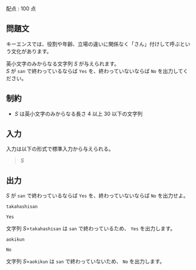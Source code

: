 配点 : $100$ 点

## 問題文

キーエンスでは、役割や年齢、立場の違いに関係なく「さん」付けして呼ぶという文化があります。 

英小文字のみからなる文字列 $S$ が与えられます。<br>
$S$ が `san` で終わっているならば `Yes` を、終わっていないならば `No` を出力してください。

## 制約

- $S$ は英小文字のみからなる長さ $4$ 以上 $30$ 以下の文字列

## 入力

入力は以下の形式で標準入力から与えられる。

> $S$

## 出力

$S$ が `san` で終わっているならば `Yes` を、終わっていないならば `No` を出力せよ。

```input1
takahashisan
```

```output1
Yes
```

文字列 $S=$`takahashisan` は `san` で終わっているため、 `Yes` を出力します。

```input2
aokikun
```

```output2
No
```

文字列 $S=$`aokikun` は `san` で終わっていないため、 `No` を出力します。